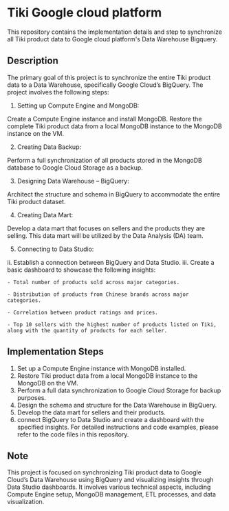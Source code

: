 # Tiki Google cloud platform
This repository contains the implementation details and step to synchronize all Tiki product data to Google cloud platform's Data Warehouse Bigquery.
## Description
The primary goal of this project is to synchronize the entire Tiki product data to a Data Warehouse, specifically Google Cloud’s BigQuery. The project involves the following steps:

1. Setting up Compute Engine and MongoDB:

Create a Compute Engine instance and install MongoDB.
Restore the complete Tiki product data from a local MongoDB instance to the MongoDB instance on the VM.

2. Creating Data Backup:

Perform a full synchronization of all products stored in the MongoDB database to Google Cloud Storage as a backup.

3. Designing Data Warehouse – BigQuery:

Architect the structure and schema in BigQuery to accommodate the entire Tiki product dataset.

4. Creating Data Mart:

Develop a data mart that focuses on sellers and the products they are selling. This data mart will be utilized by the Data Analysis (DA) team.

5. Connecting to Data Studio:

  ii. Establish a connection between BigQuery and Data Studio.
  iii. Create a basic dashboard to showcase the following insights:
  
    - Total number of products sold across major categories.
    
    - Distribution of products from Chinese brands across major categories.
    
    - Correlation between product ratings and prices.
    
    - Top 10 sellers with the highest number of products listed on Tiki, along with the quantity of products for each seller.

## Implementation Steps
1. Set up a Compute Engine instance with MongoDB installed.
2. Restore Tiki product data from a local MongoDB instance to the MongoDB on the VM.
3. Perform a full data synchronization to Google Cloud Storage for backup purposes.
4. Design the schema and structure for the Data Warehouse in BigQuery.
5. Develop the data mart for sellers and their products.
6. connect BigQuery to Data Studio and create a dashboard with the specified insights.
For detailed instructions and code examples, please refer to the code files in this repository.

## Note
This project is focused on synchronizing Tiki product data to Google Cloud’s Data Warehouse using BigQuery and visualizing insights through Data Studio dashboards. It involves various technical aspects, including Compute Engine setup, MongoDB management, ETL processes, and data visualization.


